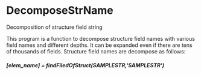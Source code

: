 # DecomposeStrName
Decomposition of structure field string

This program is a function to decompose structure field names with various field names and different depths.
It can be expanded even if there are tens of thousands of fields.
Structure field names are decompose as follows: 

##### [elem_name] = findFiledOfStruct(SAMPLESTR,'SAMPLESTR')
#####